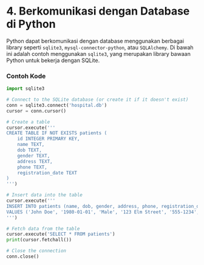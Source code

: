 # 4. Berkomunikasi dengan Database di Python

Python dapat berkomunikasi dengan database menggunakan berbagai library seperti `sqlite3`, `mysql-connector-python`, atau `SQLAlchemy`. Di bawah ini adalah contoh menggunakan `sqlite3`, yang merupakan library bawaan Python untuk bekerja dengan SQLite.

### Contoh Kode
```python
import sqlite3

# Connect to the SQLite database (or create it if it doesn't exist)
conn = sqlite3.connect('hospital.db')
cursor = conn.cursor()

# Create a table
cursor.execute('''
CREATE TABLE IF NOT EXISTS patients (
    id INTEGER PRIMARY KEY,
    name TEXT,
    dob TEXT,
    gender TEXT,
    address TEXT,
    phone TEXT,
    registration_date TEXT
)
''')

# Insert data into the table
cursor.execute('''
INSERT INTO patients (name, dob, gender, address, phone, registration_date)
VALUES ('John Doe', '1980-01-01', 'Male', '123 Elm Street', '555-1234', '2024-07-23')
''')

# Fetch data from the table
cursor.execute('SELECT * FROM patients')
print(cursor.fetchall())

# Close the connection
conn.close()
